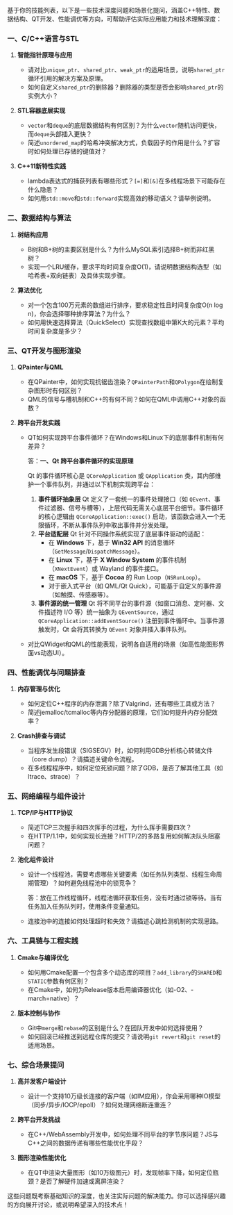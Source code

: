 
基于你的技能列表，以下是一些技术深度问题和场景化提问，涵盖C++特性、数据结构、QT开发、性能调优等方向，可帮助评估实际应用能力和技术理解深度：


### **一、C/C++语言与STL**
1. **智能指针原理与应用**  
   - 请对比`unique_ptr`、`shared_ptr`、`weak_ptr`的适用场景，说明`shared_ptr`循环引用的解决方案及原理。  
   - 如何自定义`shared_ptr`的删除器？删除器的类型是否会影响`shared_ptr`的实例大小？  

2. **STL容器底层实现**  
   - `vector`和`deque`的底层数据结构有何区别？为什么`vector`随机访问更快，而`deque`头部插入更快？  
   - 简述`unordered_map`的哈希冲突解决方式，负载因子的作用是什么？扩容时如何处理已存储的键值对？  

3. **C++11新特性实践**  
   - lambda表达式的捕获列表有哪些形式？`[=]`和`[&]`在多线程场景下可能存在什么隐患？  
   - 如何用`std::move`和`std::forward`实现高效的移动语义？请举例说明。  


### **二、数据结构与算法**
1. **树结构应用**  
   - B树和B+树的主要区别是什么？为什么MySQL索引选择B+树而非红黑树？  
   - 实现一个LRU缓存，要求平均时间复杂度O(1)，请说明数据结构选型（如哈希表+双向链表）及具体实现步骤。  

2. **算法优化**  
   - 对一个包含100万元素的数组进行排序，要求稳定性且时间复杂度O(n log n)，你会选择哪种排序算法？为什么？  
   - 如何用快速选择算法（QuickSelect）实现查找数组中第K大的元素？平均时间复杂度是多少？  


### **三、QT开发与图形渲染**
1. **QPainter与QML**  
   - 在QPainter中，如何实现抗锯齿渲染？`QPainterPath`和`QPolygon`在绘制复杂图形时有何区别？  
   - QML的信号与槽机制和C++的有何不同？如何在QML中调用C++对象的函数？  

2. **跨平台开发实践**  
   - QT如何实现跨平台事件循环？在Windows和Linux下的底层事件机制有何差异？
   
     答：**一、Qt 跨平台事件循环的实现原理**
   
     Qt 的事件循环核心是 `QCoreApplication` 或 `QApplication` 类，其内部维护一个事件队列，并通过以下机制实现跨平台：
   
     1. **事件循环抽象层**
        Qt 定义了一套统一的事件处理接口（如 `QEvent`、事件过滤器、信号与槽等），上层代码无需关心底层平台细节。事件循环的核心逻辑由 `QCoreApplication::exec()` 启动，该函数会进入一个无限循环，不断从事件队列中取出事件并分发处理。
     2. **平台适配层**
        Qt 针对不同操作系统实现了底层事件驱动的适配：
        - 在 **Windows** 下，基于 **Win32 API** 的消息循环（`GetMessage`/`DispatchMessage`）。
        - 在 **Linux** 下，基于 **X Window System** 的事件机制（`XNextEvent`）或 Wayland 的事件接口。
        - 在 **macOS** 下，基于 **Cocoa** 的 Run Loop（`NSRunLoop`）。
        - 对于嵌入式平台（如 QML/Qt Quick），可能基于自定义的事件源（如触摸、传感器等）。
     3. **事件源的统一管理**
        Qt 将不同平台的事件源（如窗口消息、定时器、文件描述符 I/O 等）统一抽象为 `QEventSource`，通过 `QCoreApplication::addEventSource()` 注册到事件循环中。当事件源触发时，Qt 会将其转换为 `QEvent` 对象并插入事件队列。
   
       
   
   - 对比QWidget和QML的性能表现，说明各自适用的场景（如高性能图形界面vs动态UI）。  


### **四、性能调优与问题排查**
1. **内存管理与优化**  
   - 如何定位C++程序的内存泄漏？除了Valgrind，还有哪些工具或方法？  
   - 简述jemalloc/tcmalloc等内存分配器的原理，它们如何提升内存分配效率？  

2. **Crash排查与调试**  
   - 当程序发生段错误（SIGSEGV）时，如何利用GDB分析核心转储文件（core dump）？请描述关键命令流程。  
   - 在多线程程序中，如何定位死锁问题？除了GDB，是否了解其他工具（如ltrace、strace）？  


### **五、网络编程与组件设计**
1. **TCP/IP与HTTP协议**  
   - 简述TCP三次握手和四次挥手的过程，为什么挥手需要四次？  
   - 在HTTP/1.1中，如何实现长连接？HTTP/2的多路复用如何解决队头阻塞问题？  

2. **池化组件设计**  
   - 设计一个线程池，需要考虑哪些关键要素（如任务队列类型、线程生命周期管理）？如何避免线程池中的锁竞争？  
   
     答：放在工作线程循环，线程池循环获取任务，没有时通过锁等待。当有任务加入任务队列时，使用条件变量通知。
   
   - 连接池中的连接如何处理超时和失效？请描述心跳检测机制的实现思路。  


### **六、工具链与工程实践**
1. **Cmake与编译优化**  
   - 如何用Cmake配置一个包含多个动态库的项目？`add_library`的`SHARED`和`STATIC`参数有何区别？  
   - 在Cmake中，如何为Release版本启用编译器优化（如-O2、-march=native）？  

2. **版本控制与协作**  
   - Git中`merge`和`rebase`的区别是什么？在团队开发中如何选择使用？  
   - 如何回滚已经推送到远程仓库的提交？请说明`git revert`和`git reset`的适用场景。  


### **七、综合场景提问**
1. **高并发客户端设计**  
   - 设计一个支持10万级长连接的客户端（如IM应用），你会采用哪种IO模型（同步/异步/IOCP/epoll）？如何处理网络断连重连？  

2. **跨平台开发挑战**  
   - 在C++/WebAssembly开发中，如何处理不同平台的字节序问题？JS与C++之间的数据传递有哪些性能优化手段？  

3. **图形渲染性能优化**  
   - 在QT中渲染大量图形（如10万级图元）时，发现帧率下降，如何定位瓶颈？是否了解硬件加速或离屏渲染？  


这些问题既考察基础知识的深度，也关注实际问题的解决能力。你可以选择感兴趣的方向展开讨论，或说明希望深入的技术点！
